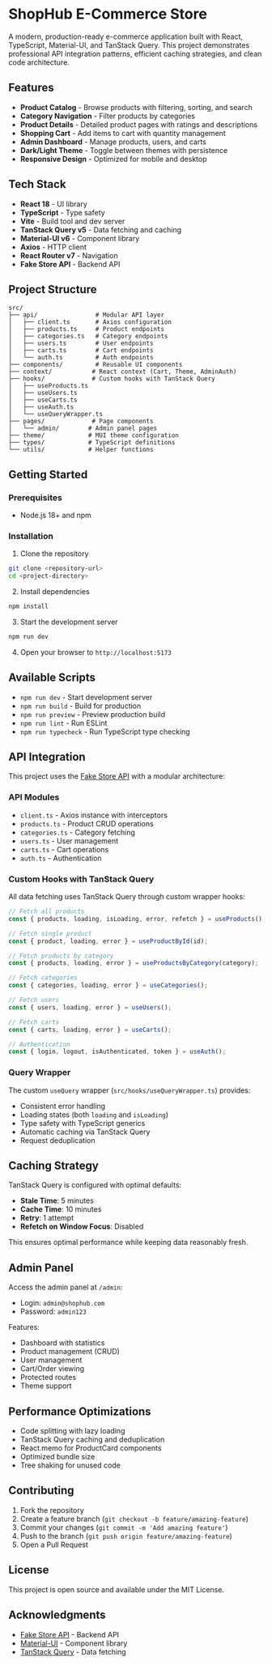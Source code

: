 # ShopHub E-Commerce Store

A modern, production-ready e-commerce application built with React, TypeScript, Material-UI, and TanStack Query. This project demonstrates professional API integration patterns, efficient caching strategies, and clean code architecture.

## Features

- **Product Catalog** - Browse products with filtering, sorting, and search
- **Category Navigation** - Filter products by categories
- **Product Details** - Detailed product pages with ratings and descriptions
- **Shopping Cart** - Add items to cart with quantity management
- **Admin Dashboard** - Manage products, users, and carts
- **Dark/Light Theme** - Toggle between themes with persistence
- **Responsive Design** - Optimized for mobile and desktop

## Tech Stack

- **React 18** - UI library
- **TypeScript** - Type safety
- **Vite** - Build tool and dev server
- **TanStack Query v5** - Data fetching and caching
- **Material-UI v6** - Component library
- **Axios** - HTTP client
- **React Router v7** - Navigation
- **Fake Store API** - Backend API

## Project Structure

```
src/
├── api/                # Modular API layer
│   ├── client.ts       # Axios configuration
│   ├── products.ts     # Product endpoints
│   ├── categories.ts   # Category endpoints
│   ├── users.ts        # User endpoints
│   ├── carts.ts        # Cart endpoints
│   └── auth.ts         # Auth endpoints
├── components/         # Reusable UI components
├── context/           # React context (Cart, Theme, AdminAuth)
├── hooks/             # Custom hooks with TanStack Query
│   ├── useProducts.ts
│   ├── useUsers.ts
│   ├── useCarts.ts
│   ├── useAuth.ts
│   └── useQueryWrapper.ts
├── pages/             # Page components
│   └── admin/        # Admin panel pages
├── theme/            # MUI theme configuration
├── types/            # TypeScript definitions
└── utils/            # Helper functions
```

## Getting Started

### Prerequisites

- Node.js 18+ and npm

### Installation

1. Clone the repository
```bash
git clone <repository-url>
cd <project-directory>
```

2. Install dependencies
```bash
npm install
```

3. Start the development server
```bash
npm run dev
```

4. Open your browser to `http://localhost:5173`

## Available Scripts

- `npm run dev` - Start development server
- `npm run build` - Build for production
- `npm run preview` - Preview production build
- `npm run lint` - Run ESLint
- `npm run typecheck` - Run TypeScript type checking

## API Integration

This project uses the [Fake Store API](https://fakestoreapi.com) with a modular architecture:

### API Modules

- `client.ts` - Axios instance with interceptors
- `products.ts` - Product CRUD operations
- `categories.ts` - Category fetching
- `users.ts` - User management
- `carts.ts` - Cart operations
- `auth.ts` - Authentication

### Custom Hooks with TanStack Query

All data fetching uses TanStack Query through custom wrapper hooks:

```typescript
// Fetch all products
const { products, loading, isLoading, error, refetch } = useProducts();

// Fetch single product
const { product, loading, error } = useProductById(id);

// Fetch products by category
const { products, loading, error } = useProductsByCategory(category);

// Fetch categories
const { categories, loading, error } = useCategories();

// Fetch users
const { users, loading, error } = useUsers();

// Fetch carts
const { carts, loading, error } = useCarts();

// Authentication
const { login, logout, isAuthenticated, token } = useAuth();
```

### Query Wrapper

The custom `useQuery` wrapper (`src/hooks/useQueryWrapper.ts`) provides:
- Consistent error handling
- Loading states (both `loading` and `isLoading`)
- Type safety with TypeScript generics
- Automatic caching via TanStack Query
- Request deduplication

## Caching Strategy

TanStack Query is configured with optimal defaults:
- **Stale Time**: 5 minutes
- **Cache Time**: 10 minutes
- **Retry**: 1 attempt
- **Refetch on Window Focus**: Disabled

This ensures optimal performance while keeping data reasonably fresh.

## Admin Panel

Access the admin panel at `/admin`:
- Login: `admin@shophub.com`
- Password: `admin123`

Features:
- Dashboard with statistics
- Product management (CRUD)
- User management
- Cart/Order viewing
- Protected routes
- Theme support

## Performance Optimizations

- Code splitting with lazy loading
- TanStack Query caching and deduplication
- React.memo for ProductCard components
- Optimized bundle size
- Tree shaking for unused code

## Contributing

1. Fork the repository
2. Create a feature branch (`git checkout -b feature/amazing-feature`)
3. Commit your changes (`git commit -m 'Add amazing feature'`)
4. Push to the branch (`git push origin feature/amazing-feature`)
5. Open a Pull Request

## License

This project is open source and available under the MIT License.

## Acknowledgments

- [Fake Store API](https://fakestoreapi.com) - Backend API
- [Material-UI](https://mui.com) - Component library
- [TanStack Query](https://tanstack.com/query) - Data fetching
